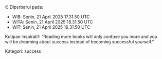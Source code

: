⏰ Diperbarui pada:
- WIB: Senin, 21 April 2025 17.31.50 UTC
- WITA: Senin, 21 April 2025 18.31.50 UTC
- WIT: Senin, 21 April 2025 19.31.50 UTC

Kutipan Inspiratif:
"Reading more books will only confuse you more and you will be dreaming about success instead of becoming successful yourself."


Kategori: success

